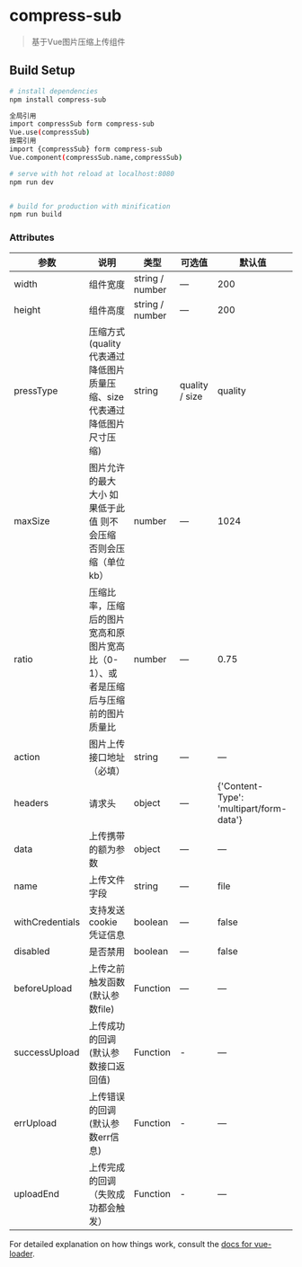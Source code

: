 # compress-sub

> 基于Vue图片压缩上传组件

## Build Setup

``` bash
# install dependencies
npm install compress-sub

全局引用
import compressSub form compress-sub
Vue.use(compressSub)
按需引用
import {compressSub} form compress-sub
Vue.component(compressSub.name,compressSub)

# serve with hot reload at localhost:8080
npm run dev


# build for production with minification
npm run build
```

### Attributes

| 参数      | 说明    | 类型      | 可选值       | 默认值   |
|---------- |-------- |---------- |-------------  |-------- |
| width | 组件宽度  |  string / number | — | 200 |
| height  | 组件高度    | string / number   | — | 200   |
| pressType  | 压缩方式(quality代表通过降低图片质量压缩、size代表通过降低图片尺寸压缩)    |string   | quality / size | quality   |
| maxSize  |  图片允许的最大 大小 如果低于此值 则不会压缩 否则会压缩（单位kb）   |number   | — | 1024   |
| ratio  | 压缩比率，压缩后的图片宽高和原图片宽高比（0-1）、或者是压缩后与压缩前的图片质量比    | number   | — | 0.75 |
| action  | 图片上传接口地址（必填）    | string   | — | — |
| headers  | 请求头    | object   | — | {'Content-Type': 'multipart/form-data'}|
| data  | 上传携带的额为参数    | object | — | — |
| name  | 上传文件字段    | string | — | file |
| withCredentials  | 支持发送 cookie 凭证信息    | boolean   | — | false |
| disabled  | 是否禁用    | boolean   | — | false |
| beforeUpload | 上传之前触发函数(默认参数file)    | Function   | — | — |
| successUpload  | 上传成功的回调(默认参数接口返回值)     | Function   | - | — |
| errUpload  | 上传错误的回调(默认参数err信息)     | Function   | - | — |
| uploadEnd  | 上传完成的回调（失败成功都会触发）     | Function   | - | — |


For detailed explanation on how things work, consult the [docs for vue-loader](http://vuejs.github.io/vue-loader).
